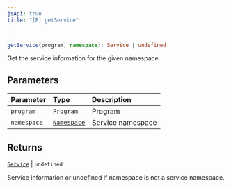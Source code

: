 ```yaml
---
jsApi: true
title: "[F] getService"

---
```

```ts
getService(program, namespace): Service | undefined
```

Get the service information for the given namespace.

## Parameters

| Parameter | Type | Description |
| :------ | :------ | :------ |
| `program` | [`Program`](../interfaces/Program.md) | Program |
| `namespace` | [`Namespace`](../interfaces/Namespace.md) | Service namespace |

## Returns

[`Service`](../interfaces/Service.md) \| `undefined`

Service information or undefined if namespace is not a service namespace.
